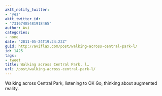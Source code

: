 ```yaml
---
aktt_notify_twitter:
- "yes"
aktt_twitter_id:
- "73167485481918465"
author: Avi
categories:
- none
date: "2011-05-24T19:24:22Z"
guid: http://aviflax.com/post/walking-across-central-park-l/
id: 1425
tags:
- tweet
title: Walking across Central Park, l…
url: /post/walking-across-central-park-l/
---
```

Walking across Central Park, listening to OK Go, thinking about augmented reality.